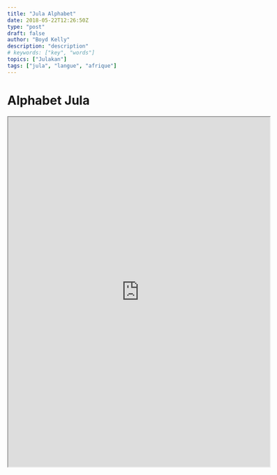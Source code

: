 ```yaml
---
title: "Jula Alphabet"
date: 2018-05-22T12:26:50Z
type: "post"
draft: false
author: "Boyd Kelly"
description: "description"
# keywords: ["key", "words"]
topics: ["Julakan"]
tags: ["jula", "langue", "afrique"]
---
```


# Alphabet Jula

<iframe width="600" height="800"src="https://docs.google.com/spreadsheets/d/e/2PACX-1vQ9ygFOtyMq1n2QdbKgpZpVuGZ5NfTnKZ-Vrfppc1YevMPnGC6AtzGkGi1syKYTVEmyj4bfLCdx8W0w/pubhtml?widget=true&amp;headers=false"></iframe>
